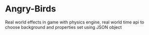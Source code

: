 # Angry-Birds
Real world effects in game with physics engine, real world time api to choose background and properties set using JSON object
